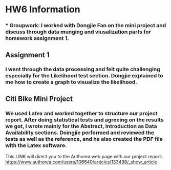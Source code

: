 # HW6 Information

### * Groupwork: I worked with Dongjie Fan on the mini project and discuss through data munging and viusalization parts for homework assignment 1.


## Assignment 1
### I went through the data processing and felt quite challenging especially for the Likelihood test section. Dongjie explained to me how to create a graph to visualize the likelihood. 

## Citi Bike Mini Project
### We used Latex and worked together to structure our project report. After doing statistical tests and agreeing on the results we got, I wrote mainly for the Abstract, Introduction as Data Availability sections. Doingjie performed and reviewed the tests as well as the reference, and he also created the PDF file with the Latex software.
This LINK will direct you to the Authorea web page with our project report:
https://www.authorea.com/users/106640/articles/133498/_show_article




